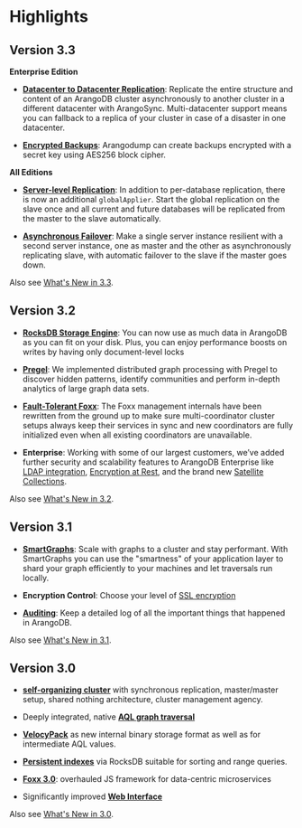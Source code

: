 Highlights
==========

Version 3.3
-----------

**Enterprise Edition**

- [**Datacenter to Datacenter Replication**](Deployment/DC2DC.md): Replicate
  the entire structure and content of an ArangoDB cluster asynchronously to
  another cluster in a different datacenter with ArangoSync. Multi-datacenter
  support means you can fallback to a replica of your cluster in case of a
  disaster in one datacenter.

- [**Encrypted Backups**](Programs/Arangodump.md#encryption):
  Arangodump can create backups encrypted with a secret key using AES256
  block cipher.

**All Editions**

- [**Server-level Replication**](Administration/MasterSlave/ServerLevelSetup.md):
  In addition to per-database replication, there is now an additional
  `globalApplier`. Start the global replication on the slave once and all
  current and future databases will be replicated from the master to the
  slave automatically.

- [**Asynchronous Failover**](ReleaseNotes/NewFeatures33.md#asynchronous-failover):
  Make a single server instance resilient with a second server instance, one
  as master and the other as asynchronously replicating slave, with automatic
  failover to the slave if the master goes down.

Also see [What's New in 3.3](ReleaseNotes/NewFeatures33.md).

Version 3.2
-----------

- [**RocksDB Storage Engine**](Architecture/StorageEngines.md): You can now use
  as much data in ArangoDB as you can fit on your disk. Plus, you can enjoy
  performance boosts on writes by having only document-level locks

- [**Pregel**](Graphs/Pregel/README.md):
  We implemented distributed graph processing with Pregel to discover hidden
  patterns, identify communities and perform in-depth analytics of large graph
  data sets.

- [**Fault-Tolerant Foxx**](../HTTP/Foxx/index.html): The Foxx management
  internals have been rewritten from the ground up to make sure
  multi-coordinator cluster setups always keep their services in sync and
  new coordinators are fully initialized even when all existing coordinators
  are unavailable.

- **Enterprise**: Working with some of our largest customers, we’ve added
  further security and scalability features to ArangoDB Enterprise like
  [LDAP integration](Administration/Configuration/Ldap.md),
  [Encryption at Rest](Administration/Encryption/README.md), and the brand new
  [Satellite Collections](Administration/Satellites.md).

Also see [What's New in 3.2](ReleaseNotes/NewFeatures32.md).

Version 3.1
-----------

- [**SmartGraphs**](Graphs/SmartGraphs/README.md): Scale with graphs to a
  cluster and stay performant. With SmartGraphs you can use the "smartness"
  of your application layer to shard your graph efficiently to your machines
  and let traversals run locally.

- **Encryption Control**: Choose your level of [SSL encryption](Administration/Configuration/SSL.md)

- [**Auditing**](Administration/Auditing/README.md): Keep a detailed log
  of all the important things that happened in ArangoDB.

Also see [What's New in 3.1](ReleaseNotes/NewFeatures31.md).

Version 3.0
-----------

- [**self-organizing cluster**](Scalability/Cluster/Architecture.md) with
  synchronous replication, master/master setup, shared nothing
  architecture, cluster management agency.

- Deeply integrated, native [**AQL graph traversal**](../AQL/Graphs/index.html)

- [**VelocyPack**](https://github.com/arangodb/velocypack) as new internal
  binary storage format as well as for intermediate AQL values.

- [**Persistent indexes**](Indexing/Persistent.md) via RocksDB suitable
  for sorting and range queries.

- [**Foxx 3.0**](Foxx/README.md): overhauled JS framework for data-centric
  microservices

- Significantly improved [**Web Interface**](Programs/WebInterface/README.md)
  
Also see [What's New in 3.0](ReleaseNotes/NewFeatures30.md).
